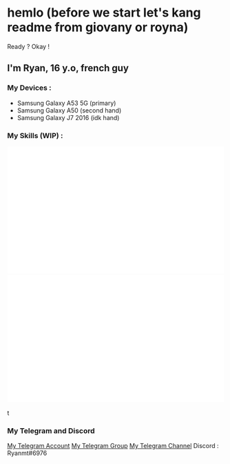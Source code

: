 # hemlo (before we start let's kang readme from giovany or royna) 
Ready ? Okay !

## I'm Ryan, 16 y.o, french guy
### My Devices : 
- Samsung Galaxy A53 5G (primary)
- Samsung Galaxy A50 (second hand)
- Samsung Galaxy J7 2016 (idk hand)

### My Skills (WIP) :
 <p align="center">
 <img src="https://raw.githubusercontent.com/itzryanhere/readme-generator/master/generated/languages.svg"/>
 <img src="https://raw.githubusercontent.com/itzryanhere/readme-generator/master/generated/overview.svg"/>
</p>t

### My Telegram and Discord
[My Telegram Account](https://t.me/itzryanhere)
[My Telegram Group](https://t.me/ryanmalll)
[My Telegram Channel](https://t.me/ryanupdate)
Discord : Ryanmt#6976
